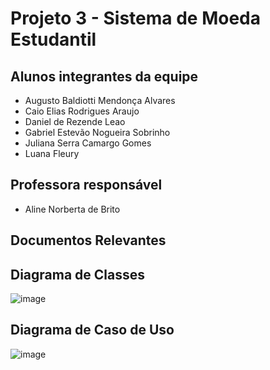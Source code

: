 # Projeto 3 - Sistema de Moeda Estudantil
  
## Alunos integrantes da equipe

* Augusto Baldiotti Mendonça Alvares
* Caio Elias Rodrigues Araujo
* Daniel de Rezende Leao
* Gabriel Estevão Nogueira Sobrinho
* Juliana Serra Camargo Gomes
* Luana Fleury

## Professora responsável

* Aline Norberta de Brito

## Documentos Relevantes

  ## Diagrama de Classes

![image](https://github.com/PUCMG-2023-02-LDS-GP4/lab-03/assets/103442333/7632ae09-aa81-44f9-a98a-9c8ad5ec860e)

  ## Diagrama de Caso de Uso

 ![image](https://github.com/PUCMG-2023-02-LDS-GP4/lab-03/assets/103442333/7a8541ad-37f7-440c-8d0f-eda2a5414b89)


  

